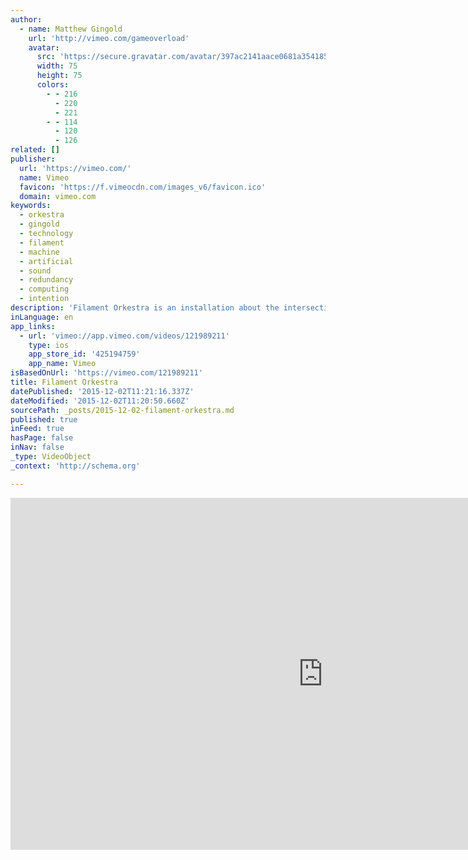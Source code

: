 ```yaml
---
author:
  - name: Matthew Gingold
    url: 'http://vimeo.com/gameoverload'
    avatar:
      src: 'https://secure.gravatar.com/avatar/397ac2141aace0681a354185e7efb0f1?d=https%3A%2F%2Fi.vimeocdn.com%2Fportrait%2Fdefault-gray_75x75.png&s=75'
      width: 75
      height: 75
      colors:
        - - 216
          - 220
          - 221
        - - 114
          - 120
          - 126
related: []
publisher:
  url: 'https://vimeo.com/'
  name: Vimeo
  favicon: 'https://f.vimeocdn.com/images_v6/favicon.ico'
  domain: vimeo.com
keywords:
  - orkestra
  - gingold
  - technology
  - filament
  - machine
  - artificial
  - sound
  - redundancy
  - computing
  - intention
description: 'Filament Orkestra is an installation about the intersection of technology, communication desire and memory. It uses very simple technologies including FM radios, light bulbs, relays, speakers and tiny Arduino computers, but multiplies and interconnects these technologies to create a deliberately and overly complex system.'
inLanguage: en
app_links:
  - url: 'vimeo://app.vimeo.com/videos/121989211'
    type: ios
    app_store_id: '425194759'
    app_name: Vimeo
isBasedOnUrl: 'https://vimeo.com/121989211'
title: Filament Orkestra
datePublished: '2015-12-02T11:21:16.337Z'
dateModified: '2015-12-02T11:20:50.660Z'
sourcePath: _posts/2015-12-02-filament-orkestra.md
published: true
inFeed: true
hasPage: false
inNav: false
_type: VideoObject
_context: 'http://schema.org'

---
```

<iframe src="https://cdn.embedly.com/widgets/media.html?src=https%3A%2F%2Fplayer.vimeo.com%2Fvideo%2F121989211&amp;url=https%3A%2F%2Fvimeo.com%2F121989211&amp;image=http%3A%2F%2Fi.vimeocdn.com%2Fvideo%2F510653827_1280.jpg&amp;key=b7d04c9b404c499eba89ee7072e1c4f7&amp;type=text%2Fhtml&amp;schema=vimeo" width="1000" height="563" scrolling="no" frameborder="0" allowfullscreen="allowfullscreen" style=""></iframe>